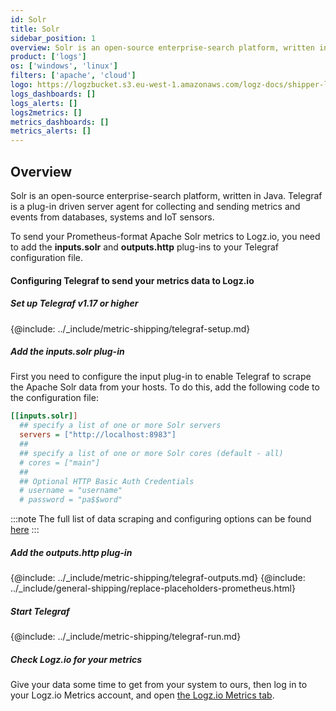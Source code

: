 ```yaml
---
id: Solr
title: Solr
sidebar_position: 1
overview: Solr is an open-source enterprise-search platform, written in Java. Telegraf is a plug-in driven server agent for collecting and sending metrics and events from databases, systems and IoT sensors.
product: ['logs']
os: ['windows', 'linux']
filters: ['apache', 'cloud']
logo: https://logzbucket.s3.eu-west-1.amazonaws.com/logz-docs/shipper-logos/aiven-logo.png
logs_dashboards: []
logs_alerts: []
logs2metrics: []
metrics_dashboards: []
metrics_alerts: []
---
```



## Overview

Solr is an open-source enterprise-search platform, written in Java. Telegraf is a plug-in driven server agent for collecting and sending metrics and events from databases, systems and IoT sensors.

To send your Prometheus-format Apache Solr metrics to Logz.io, you need to add the **inputs.solr** and **outputs.http** plug-ins to your Telegraf configuration file.

#### Configuring Telegraf to send your metrics data to Logz.io

 

##### Set up Telegraf v1.17 or higher

{@include: ../_include/metric-shipping/telegraf-setup.md}

##### Add the inputs.solr plug-in

First you need to configure the input plug-in to enable Telegraf to scrape the Apache Solr data from your hosts. To do this, add the following code to the configuration file:

``` ini
[[inputs.solr]]
  ## specify a list of one or more Solr servers
  servers = ["http://localhost:8983"]
  ##
  ## specify a list of one or more Solr cores (default - all)
  # cores = ["main"]
  ##
  ## Optional HTTP Basic Auth Credentials
  # username = "username"
  # password = "pa$$word"
```

:::note
The full list of data scraping and configuring options can be found [here](https://github.com/influxdata/telegraf/blob/release-1.18/plugins/inputs/solr/README.md)
:::
 

##### Add the outputs.http plug-in
  
{@include: ../_include/metric-shipping/telegraf-outputs.md}
{@include: ../_include/general-shipping/replace-placeholders-prometheus.html}
  
##### Start Telegraf

{@include: ../_include/metric-shipping/telegraf-run.md}

##### Check Logz.io for your metrics

Give your data some time to get from your system to ours, then log in to your Logz.io Metrics account, and open [the Logz.io Metrics tab](https://app.logz.io/#/dashboard/metrics/).


 
